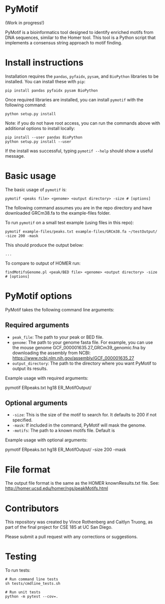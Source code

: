 # PyMotif

(Work in progress!)

PyMotif is a bioinformatics tool designed to identify enriched motifs from DNA sequences, similar to the Homer tool. This tool is a Python script that implements a consensus string approach to motif finding.

# Install instructions

Installation requires the `pandas`, `pyfaidx`, `pysam`, and `BioPython` libraries to be installed. You can install these with `pip`:

```
pip install pandas pyfaidx pysam BioPython
```

Once required libraries are installed, you can install `pymotif` with the following command:

```
python setup.py install
```

Note: if you do not have root access, you can run the commands above with additional options to install locally:
```
pip install --user pandas BioPython
python setup.py install --user
```

If the install was successful, typing `pymotif --help` should show a useful message.

# Basic usage

The basic usage of `pymotif` is:

```
pymotif <peaks file> <genome> <output directory> -size # [options]
```

The following command assumes you are in the repo directory and have downloaded GRCm38.fa to the example-files folder.

To run `pymotif` on a small test example (using files in this repo):
```
pymotif example-files/peaks.txt example-files/GRCm38.fa ~/testOutput/ -size 200 -mask
```


This should produce the output below:
```
...
```

To compare to output of HOMER run:
```
findMotifsGenome.pl <peak/BED file> <genome> <output directory> -size # [options]
```

# PyMotif options

PyMotif takes the following command line arguments:

## Required arguments

- `peak_file`: The path to your peak or BED file.
- `genome`: The path to your genome fasta file. For example, you can use the mouse genome GCF_000001635.27_GRCm39_genomic.fna by downloading the assembly from NCBI: https://www.ncbi.nlm.nih.gov/assembly/GCF_000001635.27
- `output_directory`: The path to the directory where you want PyMotif to output its results.

Example usage with required arguments:

pymotif ERpeaks.txt hg18 ER_MotifOutput/

## Optional arguments

- `-size`: This is the size of the motif to search for. It defaults to 200 if not specified.
- `-mask`: If included in the command, PyMotif will mask the genome. 
- `-motifs`: The path to a known motifs file.  Default is 

Example usage with optional arguments:

pymotif ERpeaks.txt hg18 ER_MotifOutput/ -size 200 -mask

# File format

The output file format is the same as the HOMER knownResults.txt file.  See: http://homer.ucsd.edu/homer/ngs/peakMotifs.html 

# Contributors

This repository was created by Vince Rothenberg and Caitlyn Truong, as part of the final project for CSE 185 at UC San Diego.

Please submit a pull request with any corrections or suggestions.

# Testing

To run tests:
```
# Run command line tests
sh tests/cmdline_tests.sh

# Run unit tests
python -m pytest --cov=.
```



